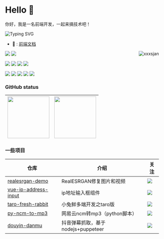 # Hello 👋
你好，我是一名前端开发，一起来搞技术吧！

![Typing SVG](https://readme-typing-svg.herokuapp.com?font=DynaPuff&size=20&pause=1000&color=9999FF&center=true&vCenter=true&width=500&height=22&lines=再多看一眼就会爆炸++++++💥)
- 👻 : [前端文档](https://blog.dolam.fun/) 

<!-- 访问量 -->

<a href="https://github.com/xxxsjan">
  <div align="right" >
    <img align="right" src="https://count.getloli.com/get/@:xxxsjan" alt="xxxsjan" />
  </div>
</a>






<!-- icon -->
![](https://img.shields.io/badge/-JavaScript-e5cd0c?style=flat-square&logo=JavaScript&labelColor=f7df1e&logoColor=000) 
![](https://img.shields.io/badge/-TypeScript-3178C6?style=flat-square&logo=TypeScript&logoColor=white&color=blue) 

![](https://img.shields.io/badge/-Vue.js-29beb0?style=flat-square&logo=vue.js&labelColor=ffffff&color=4FC08D) 
![](https://img.shields.io/badge/-React-29beb0?style=flat-square&logo=React&labelColor=ffffff&color=61DAFB) 
![](https://img.shields.io/badge/-WebPack-1C78C0?style=flat-square&logo=WebPack&logoColor=white) 
![](https://img.shields.io/badge/-MiniProgram-008000?style=flat-square&logo=WeChat&labelColor=fff&color=07C160) 

![](https://img.shields.io/badge/-Nodejs-43853d?style=flat-square&logo=Node.js&logoColor=white) 
![](https://img.shields.io/badge/-WebRTC-008000?style=flat-square&logo=WebRTC&labelColor=90EE90&color=fff) 
![](https://img.shields.io/badge/-Electron-white?style=flat-square&logo=electron&logoColor=white&color=47848F) 
![](https://img.shields.io/badge/-Three.js-000000?style=flat-square&logo=Three.js) 
![](https://img.shields.io/badge/-Docker-white?style=flat-square&logo=Docker&labelColor=2496ED&color=2496ED&logoColor=white) 



### GitHub status

<!-- ![](https://github-readme-stats.vercel.app/api?username=xxxsjan&show_icons=truee&include_all_commits=true&theme=onedark&hide=prs)  -->
<!-- ![](https://github-readme-activity-graph.cyclic.app/graph?username=xxxsjan&theme=github) -->
<!-- | ![](https://github-readme-stats.vercel.app/api?username=xxxsjan&show_icons=truee&include_all_commits=true&theme=onedark&hide=prs) | ![](https://github-readme-stats.vercel.app/api/top-langs/?username=xxxsjan&layout=compact&show_icons=truee&include_all_commits=true&theme=onedark&card_width=230) |
| ---- | ---- |  -->
| <img align="" height="137px" src="https://github-readme-stats.vercel.app/api?username=xxxsjan&hide_title=true&hide_border=true&show_icons=true&include_all_commits=true&line_height=21&bg_color=0,EC6C6C,FFD479,FFFC79,73FA79&theme=graywhite&locale=cn" /> | <img align="" height="137px" src="https://github-readme-stats.vercel.app/api/top-langs/?username=xxxsjan&hide_title=true&hide_border=true&layout=compact&bg_color=0,73FA79,73FDFF,D783FF&theme=graywhite&locale=cn" /> |
| ---- | ---- |


### 一些项目

| 仓库    | 介绍    |  关注  |
| ---- | ---- | ---- |
|[realesrgan-demo](https://github.com/xxxsjan/realesrgan-demo.git)| RealESRGAN修复图片和视频 |[![](https://img.shields.io/github/stars/xxxsjan/realesrgan-demo)](https://github.com/xxxsjan/realesrgan-demo)|
|[vue-ip-address-input](https://www.npmjs.com/package/vue-ip-address-input)| ip地址输入框组件 |[![](https://img.shields.io/npm/dt/vue-ip-address-input?style=flat&label=downloads&color=cb3837&labelColor=cb0000&logo=npm)](https://www.npmjs.com/package/vue-ip-address-input) |
| [taro-fresh-rabbit](https://github.com/xxxsjan/taro-fresh-rabbit)    | 小兔鲜多端开发之taro版    | [![](https://img.shields.io/github/stars/xxxsjan/taro-fresh-rabbit)](https://github.com/xxxsjan/taro-fresh-rabbit)    |
|[py-ncm-to-mp3](https://github.com/xxxsjan/py-ncm-to-mp3) |网易云ncm转mp3（python脚本）| [![](https://img.shields.io/github/stars/xxxsjan/py-ncm-to-mp3)](https://github.com/xxxsjan/py-ncm-to-mp3) |
|[douyin-danmu](https://github.com/xxxsjan/douyin-danmu)|抖音弹幕抓取，基于nodejs+puppeteer|[![](https://img.shields.io/github/stars/xxxsjan/douyin-danmu)](https://github.com/xxxsjan/douyin-danmu) |


<!-- 贪吃蛇 -->
<!-- <picture>
  <source media="(prefers-color-scheme: dark)" srcset="https://raw.githubusercontent.com/xxxsjan/xxxsjan/output/github-contribution-grid-snake-dark.svg">
  <source media="(prefers-color-scheme: light)" srcset="https://raw.githubusercontent.com/xxxsjan/xxxsjan/output/github-contribution-grid-snake.svg">
  <img alt="github contribution grid snake animation" src="https://raw.githubusercontent.com/xxxsjan/xxxsjan/output/github-contribution-grid-snake.svg">
</picture> -->

